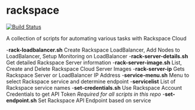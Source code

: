 rackspace
=======

[![Build Status](https://travis-ci.org/swoodford/rackspace.svg?branch=master)](https://travis-ci.org/swoodford/rackspace)

A collection of scripts for automating various tasks with Rackspace Cloud

-**rack-loadbalancer.sh** Create Rackspace LoadBalancer, Add Nodes to LoadBalancer, Setup Monitoring on LoadBalancer
-**rack-server-details.sh** Get detailed Rackspace Server information
-**rack-server-image.sh** List, Create and Delete Rackspace Cloud Server Images
-**rack-server-ip** Gets Rackspace Server or LoadBalancer IP Address
-**service-menu.sh** Menu to select Rackspace service and determine endpoint
-**servicelist** List of Rackspace service names
-**set-credentials.sh** Use Rackspace Account Credentials to get API Token *Required for all scripts in this repo*
-**set-endpoint.sh** Set Rackspace API Endpoint based on service